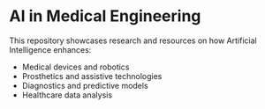 # AI in Medical Engineering

This repository showcases research and resources on how Artificial Intelligence enhances:

- Medical devices and robotics
- Prosthetics and assistive technologies
- Diagnostics and predictive models
- Healthcare data analysis
